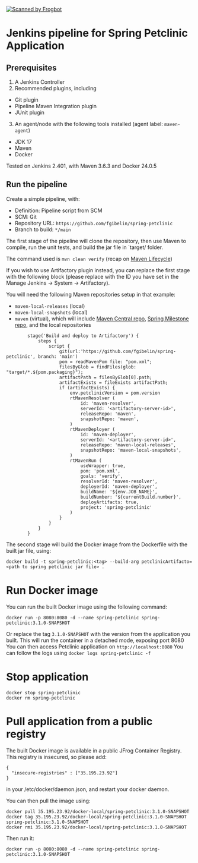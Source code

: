 [![Scanned by Frogbot](https://raw.github.com/jfrog/frogbot/master/images/frogbot-badge.svg)](https://docs.jfrog-applications.jfrog.io/jfrog-applications/frogbot)


# Jenkins pipeline for Spring Petclinic Application

## Prerequisites
1. A Jenkins Controller
2. Recommended plugins, including
- Git plugin
- Pipeline Maven Integration plugin
- JUnit plugin
3. An agent/node with the following tools installed (agent label: `maven-agent`)
  - JDK 17
  - Maven
  - Docker

Tested on Jenkins 2.401, with Maven 3.6.3 and Docker 24.0.5
 
## Run the pipeline
Create a simple pipeline, with:
- Definition: Pipeline script from SCM
- SCM: Git
- Repository URL: `https://github.com/fgibelin/spring-petclinic`
- Branch to build: `*/main`

The first stage of the pipeline will clone the repository, then use Maven to compile, run the unit tests, and build the jar file in `target/ folder.

The command used is `mvn clean verify` (recap on [Maven Lifecycle](https://maven.apache.org/guides/introduction/introduction-to-the-lifecycle.html#a-build-lifecycle-is-made-up-of-phases))

If you wish to use Artifactory plugin instead, you can replace the first stage with the following block (please replace <artifactory-server-id> with the ID you have set in the Manage Jenkins -> System -> Artifactory).

You will need the following Maven repositories setup in that example:
- `maven-local-releases` (local)
- `maven-local-snapshots` (local)
- `maven` (virtual), which will include [Maven Central repo](https://repo1.maven.org/maven2/), [Spring Milestone repo](https://repo.spring.io/milestone), and the local repositories
```
        stage('Build and deploy to Artifactory') {
            steps {
                script {
                    git(url:'https://github.com/fgibelin/spring-petclinic', branch: 'main')
                    pom = readMavenPom file: "pom.xml";
                    filesByGlob = findFiles(glob: "target/*.${pom.packaging}");
                    artifactPath = filesByGlob[0].path;
                    artifactExists = fileExists artifactPath;
                    if (artifactExists) {
                        env.petclinicVersion = pom.version
                        rtMavenResolver (
                            id: 'maven-resolver',
                            serverId: '<artifactory-server-id>',
                            releaseRepo: 'maven',
                            snapshotRepo: 'maven',
                        )
                        rtMavenDeployer (
                            id: 'maven-deployer',
                            serverId: '<artifactory-server-id>',
                            releaseRepo: 'maven-local-releases',
                            snapshotRepo: 'maven-local-snapshots',
                        )
                        rtMavenRun (
                            useWrapper: true,
                            pom: 'pom.xml',
                            goals: 'verify',
                            resolverId: 'maven-resolver',
                            deployerId: 'maven-deployer',
                            buildName: '${env.JOB_NAME}',
                            buildNumber: '${currentBuild.number}',
                            deployArtifacts: true,
                            project: 'spring-petclinic'
                        )
                    }
                }
            }
        }
```

The second stage will build the Docker image from the Dockerfile with the built jar file, using:
```
docker build -t spring-petclinic:<tag> --build-arg petclinicArtifacto=<path to spring petclinic jar file> .
```


# Run Docker image
You can run the built Docker image using the following command:
```
docker run -p 8080:8080 -d --name spring-petclinic spring-petclinic:3.1.0-SNAPSHOT
```
Or replace the tag `3.1.0-SNAPSHOT` with the version from the application you built.
This will run the container in a detached mode, exposing port 8080
You can then access Petclinic application on `http://localhost:8080`
You can follow the logs using `docker logs spring-petclinic -f`

# Stop application
```
docker stop spring-petclinic
docker rm spring-petclinic
```

# Pull application from a public registry
The built Docker image is available in a public JFrog Container Registry.
This registry is insecured, so please add:
```
{
  "insecure-registries" : ["35.195.23.92"]
}
```
in your /etc/docker/daemon.json, and restart your docker daemon.


You can then pull the image using:
```
docker pull 35.195.23.92/docker-local/spring-petclinic:3.1.0-SNAPSHOT
docker tag 35.195.23.92/docker-local/spring-petclinic:3.1.0-SNAPSHOT spring-petclinic:3.1.0-SNAPSHOT
docker rmi 35.195.23.92/docker-local/spring-petclinic:3.1.0-SNAPSHOT
```
Then run it:
```
docker run -p 8080:8080 -d --name spring-petclinic spring-petclinic:3.1.0-SNAPSHOT
```
